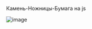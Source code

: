 
Камень-Ножницы-Бумага на js

![image](https://github.com/miklle20051/Stone-shears-paper-game/assets/76568395/91dd7cc0-cc38-408c-a7df-f76941766a8b)
